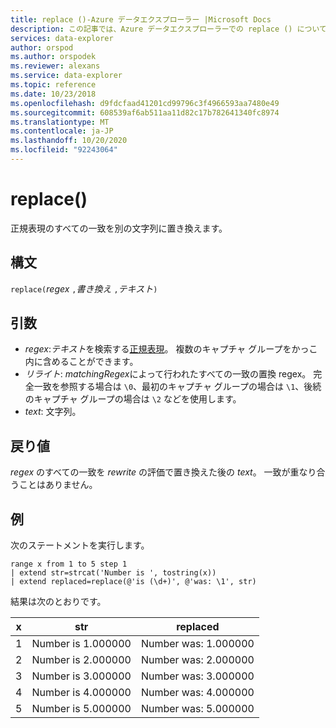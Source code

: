 ```yaml
---
title: replace ()-Azure データエクスプローラー |Microsoft Docs
description: この記事では、Azure データエクスプローラーでの replace () について説明します。
services: data-explorer
author: orspod
ms.author: orspodek
ms.reviewer: alexans
ms.service: data-explorer
ms.topic: reference
ms.date: 10/23/2018
ms.openlocfilehash: d9fdcfaad41201cd99796c3f4966593aa7480e49
ms.sourcegitcommit: 608539af6ab511aa11d82c17b782641340fc8974
ms.translationtype: MT
ms.contentlocale: ja-JP
ms.lasthandoff: 10/20/2020
ms.locfileid: "92243064"
---
```

# <a name="replace"></a>replace()

正規表現のすべての一致を別の文字列に置き換えます。

## <a name="syntax"></a>構文

`replace(`*regex* `,`*書き換え* `,`*テキスト*`)`

## <a name="arguments"></a>引数

* *regex*:*テキスト*を検索する[正規表現](https://github.com/google/re2/wiki/Syntax)。 複数のキャプチャ グループをかっこ内に含めることができます。 
* *リライト*: *matchingRegex*によって行われたすべての一致の置換 regex。 完全一致を参照する場合は `\0`、最初のキャプチャ グループの場合は `\1`、後続のキャプチャ グループの場合は `\2` などを使用します。
* *text*: 文字列。

## <a name="returns"></a>戻り値

*regex* のすべての一致を *rewrite* の評価で置き換えた後の *text*。 一致が重なり合うことはありません。

## <a name="example"></a>例

次のステートメントを実行します。

```kusto
range x from 1 to 5 step 1
| extend str=strcat('Number is ', tostring(x))
| extend replaced=replace(@'is (\d+)', @'was: \1', str)
```

結果は次のとおりです。

| x    | str | replaced|
|---|---|---|
| 1    | Number is 1.000000  | Number was: 1.000000|
| 2    | Number is 2.000000  | Number was: 2.000000|
| 3    | Number is 3.000000  | Number was: 3.000000|
| 4    | Number is 4.000000  | Number was: 4.000000|
| 5    | Number is 5.000000  | Number was: 5.000000|
 
